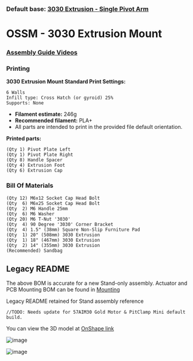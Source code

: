 ### Default base: [3030 Extrusion - Single Pivot Arm](#ossm---3030-extrusion-mount)

# OSSM - 3030 Extrusion Mount
<!-- ### [Bill Of Materials](3030%20Extrusion%20Base/BOM.md)   -->

### [Assembly Guide Videos](https://www.youtube.com/playlist?list=PLzSK7OAu3KNS-aOQfpv3f_BJH9GNdLJ7Q)

### Printing
**3030 Extrusion Mount Standard Print Settings:**  

    6 Walls
    Infill type: Cross Hatch (or gyroid) 25%
    Supports: None
 - **Filament estimate:** 246g
 - **Recommended filament:** PLA+
 - All parts are intended to print in the provided file default orientation. 

**Printed parts:**

    (Qty 1) Pivot Plate Left
    (Qty 1) Pivot Plate Right
    (Qty 8) Handle Spacer
    (Qty 4) Extrusion Foot
    (Qty 6) Extrusion Cap

<!-- ### [Additional Documentation](3030%20Extrusion%20Base/README.md)  -->

### Bill Of Materials
    (Qty 12) M6x12 Socket Cap Head Bolt
    (Qty  6) M6x25 Socket Cap Head Bolt
    (Qty  2) M6 Handle 25mm
    (Qty  6) M6 Washer
    (Qty 20) M6 T-Nut '3030'
    (Qty  4) 90 Degree '3030' Corner Bracket
    (Qty  4) 1.5" (38mm) Square Non-Slip Furniture Pad
    (Qty  1) 20" (508mm) 3030 Extrusion
    (Qty  1) 18" (467mm) 3030 Extrusion
    (Qty  2) 14" (355mm) 3030 Extrusion
    (Recommended) Sandbag

## Legacy README  
The above BOM is accurate for a new Stand-only assembly. Actuator and PCB Mounting BOM can be found in [Mounting](/Printed%20Parts/Mounting/)

Legacy README retained for Stand assembly reference

    //TODO: Needs update for 57AIM30 Gold Motor & PitClamp Mini default build. 



You can view the 3D model at 
[OnShape link](https://cad.onshape.com/documents/d520ea9a8cadb4ae8681f59b/w/00b211a6fa3b76c59ef28f4e/e/5f2c80d9d9c2433a7be7f789)

![image](https://github.com/KinkyMakers/OSSM-hardware/assets/12459679/b8dbea7e-1eda-442f-b299-4ad5ab392a34)


<!-- ![image](https://github.com/KinkyMakers/OSSM-hardware/assets/12459679/68e3e564-df99-465a-8d91-f74ca8b0cc89) -->

![image](https://github.com/KinkyMakers/OSSM-hardware/assets/12459679/ec249886-0299-4e7d-bc24-8ccde2e86aa1)

